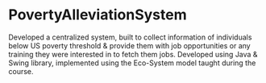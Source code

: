 # PovertyAlleviationSystem
Developed a centralized system, built to collect information of individuals below US poverty threshold &amp; provide them with job opportunities or any training they were interested in to fetch them jobs.  Developed using Java &amp; Swing library, implemented using the Eco-System model taught during the course.
